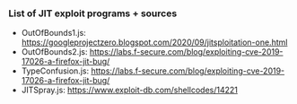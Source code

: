 ### List of JIT exploit programs + sources

- OutOfBounds1.js: https://googleprojectzero.blogspot.com/2020/09/jitsploitation-one.html
- OutOfBounds2.js: https://labs.f-secure.com/blog/exploiting-cve-2019-17026-a-firefox-jit-bug/
- TypeConfusion.js: https://labs.f-secure.com/blog/exploiting-cve-2019-17026-a-firefox-jit-bug/
- JITSpray.js: https://www.exploit-db.com/shellcodes/14221
